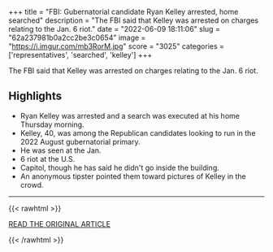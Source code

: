 +++
title = "FBI: Gubernatorial candidate Ryan Kelley arrested, home searched"
description = "The FBI said that Kelley was arrested on charges relating to the Jan. 6 riot."
date = "2022-06-09 18:11:06"
slug = "62a237981b0a2cc2be3c0654"
image = "https://i.imgur.com/mb3RorM.jpg"
score = "3025"
categories = ['representatives', 'searched', 'kelley']
+++

The FBI said that Kelley was arrested on charges relating to the Jan. 6 riot.

## Highlights

- Ryan Kelley was arrested and a search was executed at his home Thursday morning.
- Kelley, 40, was among the Republican candidates looking to run in the 2022 August gubernatorial primary.
- He was seen at the Jan.
- 6 riot at the U.S.
- Capitol, though he has said he didn't go inside the building.
- An anonymous tipster pointed them toward pictures of Kelley in the crowd.

---

{{< rawhtml >}}
  <p class="article-category">
    <a target="_blank" href="https://www.wilx.com/2022/06/09/gubernatorial-candidate-ryan-kelley-arrested-by-fbi/">READ THE ORIGINAL ARTICLE</a>
  </p>
{{< /rawhtml >}}
